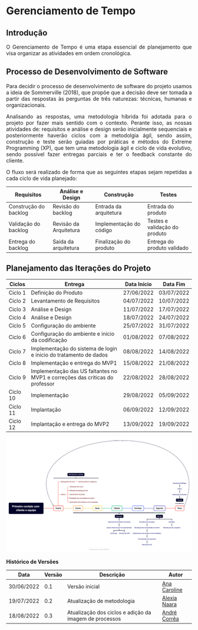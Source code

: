 # Gerenciamento de Tempo
## Introdução
<p style="text-align: justify" > O Gerenciamento de Tempo é uma etapa essencial de planejamento que visa organizar as atividades em ordem cronológica.</p>

## Processo de Desenvolvimento de Software
  <p style="text-align: justify"> Para decidir o processo de desenvolvimento de software do projeto usamos a ideia de Sommerville (2018), que propõe que a decisão deve ser tomada a partir das respostas às perguntas de três naturezas: técnicas, humanas e organizacionais. </p>

  <p style="text-align: justify"> Analisando as respostas, uma metodologia híbrida foi adotada para o projeto por fazer mais sentido com o contexto. Perante isso, as nossas atividades de: requisitos e análise e design serão inicialmente sequenciais e posteriormente haverão ciclos com a metodolgia ágil, sendo assim, construção e teste serão guiadas por práticas e métodos do Extreme Programming (XP), que tem uma metodologia ágil e ciclo de vida evolutivo, sendo possível fazer entregas parciais e ter o feedback constante do cliente. </p>

  <p style="text-align: justify"> O fluxo será realizado de forma que as seguintes etapas sejam repetidas a cada ciclo de vida planejado: </p>

| Requisitos            | Análise e Design       | Construção              | Testes                        |
| --------------------- | ---------------------- | ----------------------- | ----------------------------- |
| Construção do backlog | Revisão do backlog     | Entrada da arquitetura  | Entrada do produto            |
| Validação do backlog  | Revisão da Arquitetura | Implementação do código | Testes e validação do produto |
| Entrega do backlog    | Saída da arquitetura   | Finalização do produto  | Entrega do produto validado   |

## Planejamento das Iterações do Projeto

| Ciclos   | Entrega                                                                      | Data Início | Data Fim   |
| -------- | ---------------------------------------------------------------------------- | ----------- | ---------- |
| Ciclo 1  | Definição do Produto                                                         | 27/06/2022  | 03/07/2022 |
| Ciclo 2  | Levantamento de Requisitos                                                   | 04/07/2022  | 10/07/2022 |
| Ciclo 3  | Análise e Design                                                             | 11/07/2022  | 17/07/2022 |
| Ciclo 4  | Análise e Design                                                             | 18/07/2022  | 24/07/2022 |
| Ciclo 5  | Configuração do ambiente                                                     | 25/07/2022  | 31/07/2022 |
| Ciclo 6  | Configuração do ambiente e inicio da codificação                             | 01/08/2022  | 07/08/2022 |
| Ciclo 7  | Implementação do sistema de login e inicio do tratamento de dados            | 08/08/2022  | 14/08/2022 |
| Ciclo 8  | Implementação e entrega do MVP1                                              | 15/08/2022  | 21/08/2022 |
| Ciclo 9  | Implementação das US faltantes no MVP1 e correções das criticas do professor | 22/08/2022  | 28/08/2022 |
| Ciclo 10 | Implementação                                                                | 29/08/2022  | 05/09/2022 |
| Ciclo 11 | Implantação                                                                  | 06/09/2022  | 12/09/2022 |
| Ciclo 12 | Implantação e entrega do MVP2                                                | 13/09/2022  | 19/09/2022 |


![Processos](./imagens/Processos.png)

**Histórico de Versões**

| Data       | Versão | Descrição                                              | Autor                                         |
| ---------- | ------ | ------------------------------------------------------ | --------------------------------------------- |
| 30/06/2022 | 0.1    | Versão inicial                                         | [Ana Caroline](https://github.com/anaaroch)   |
| 19/07/2022 | 0.2    | Atualização de metodologia                             | [Alexia Naara](https://github.com/alexianaa)  |
| 18/08/2022 | 0.3    | Atualização dos ciclos e adição da imagem de processos | [André Corrêa](https://github.com/dartmol203) |
